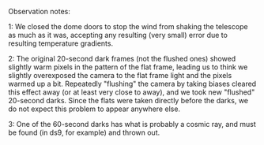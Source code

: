 Observation notes:

1: We closed the dome doors to stop the wind from shaking the telescope as much as it was, accepting any resulting (very small) error due to resulting temperature gradients.

2: The original 20-second dark frames (not the flushed ones) showed slightly warm pixels in the pattern of the flat frame, leading us to think we slightly overexposed the camera to the flat frame light and the pixels warmed up a bit. Repeatedly "flushing" the camera by taking biases cleared this effect away (or at least very close to away), and we took new "flushed" 20-second darks. Since the flats were taken directly before the darks, we do not expect this problem to appear anywhere else.

3: One of the 60-second darks has what is probably a cosmic ray, and must be found (in ds9, for example) and thrown out.
